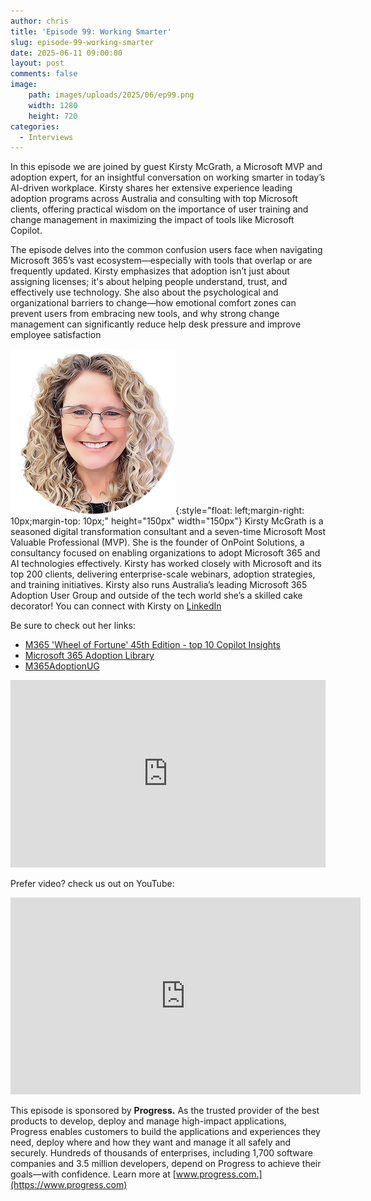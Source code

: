 ```yaml
---
author: chris
title: 'Episode 99: Working Smarter'
slug: episode-99-working-smarter
date: 2025-06-11 09:00:00
layout: post
comments: false
image:
    path: images/uploads/2025/06/ep99.png
    width: 1280
    height: 720
categories:
  - Interviews
---
```

In this episode we are joined by guest Kirsty McGrath, a Microsoft MVP and adoption expert, for an insightful conversation on working smarter in today’s AI-driven workplace. Kirsty shares her extensive experience leading adoption programs across Australia and consulting with top Microsoft clients, offering practical wisdom on the importance of user training and change management in maximizing the impact of tools like Microsoft Copilot.

The episode delves into the common confusion users face when navigating Microsoft 365’s vast ecosystem—especially with tools that overlap or are frequently updated. Kirsty emphasizes that adoption isn’t just about assigning licenses; it's about helping people understand, trust, and effectively use technology. She also about the psychological and organizational barriers to change—how emotional comfort zones can prevent users from embracing new tools, and why strong change management can significantly reduce help desk pressure and improve employee satisfaction

![Kirsty](/images/uploads/2025/06/kirsty.png){:style="float: left;margin-right: 10px;margin-top: 10px;" height="150px" width="150px"} Kirsty McGrath is a seasoned digital transformation consultant and a seven-time Microsoft Most Valuable Professional (MVP). She is the founder of OnPoint Solutions, a consultancy focused on enabling organizations to adopt Microsoft 365 and AI technologies effectively. Kirsty has worked closely with Microsoft and its top 200 clients, delivering enterprise-scale webinars, adoption strategies, and training initiatives. Kirsty also runs Australia’s leading Microsoft 365 Adoption User Group and outside of the tech world she’s a skilled cake decorator! You can connect with Kirsty on [LinkedIn](https://www.linkedin.com/in/kirstymcgrath/)

Be sure to check out her links:
*   [M365 'Wheel of Fortune' 45th Edition - top 10 Copilot Insights](https://www.linkedin.com/pulse/m365-wheel-fortune-45th-edition-9th-anniversary-top-kirsty-mcgrath-rtnpc/)
*   [Microsoft 365 Adoption Library](https://m365adoption.com)
*   [M365AdoptionUG](https://www.meetup.com/microsoft-365-adoption/)

<p><iframe width="100%" height="300" scrolling="no" frameborder="no" allow="autoplay" src="https://w.soundcloud.com/player/?url=https%3A//api.soundcloud.com/tracks/2111761776&color=%23ff5500&auto_play=false&hide_related=false&show_comments=true&show_user=true&show_reposts=false&show_teaser=true&visual=true"></iframe></p>

Prefer video? check us out on YouTube:

<p><iframe width="560" height="315" src="https://www.youtube.com/embed/fl5Cxvk4Rko?si=QCr4SBVo3qbYXlrW" title="YouTube video player" frameborder="0" allow="accelerometer; autoplay; clipboard-write; encrypted-media; gyroscope; picture-in-picture; web-share" referrerpolicy="strict-origin-when-cross-origin" allowfullscreen></iframe></p>

This episode is sponsored by **Progress.** As the trusted provider of the best products to develop, deploy and manage high-impact applications, Progress enables customers to build the applications and experiences they need, deploy where and how they want and manage it all safely and securely. Hundreds of thousands of enterprises, including 1,700 software companies and 3.5 million developers, depend on Progress to achieve their goals—with confidence. Learn more at [www.progress.com.](https://www.progress.com)

